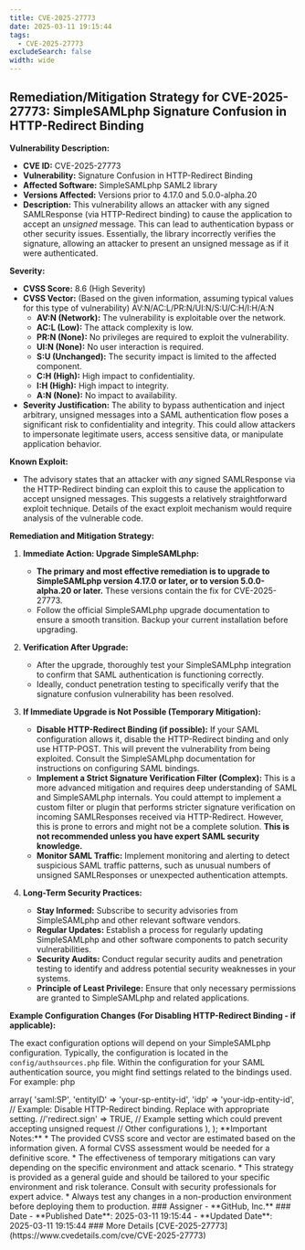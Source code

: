 ```yaml
---
title: CVE-2025-27773
date: 2025-03-11 19:15:44
tags:
  - CVE-2025-27773
excludeSearch: false
width: wide
---
```


## Remediation/Mitigation Strategy for CVE-2025-27773: SimpleSAMLphp Signature Confusion in HTTP-Redirect Binding

**Vulnerability Description:**

*   **CVE ID:** CVE-2025-27773
*   **Vulnerability:** Signature Confusion in HTTP-Redirect Binding
*   **Affected Software:** SimpleSAMLphp SAML2 library
*   **Versions Affected:**  Versions prior to 4.17.0 and 5.0.0-alpha.20
*   **Description:** This vulnerability allows an attacker with any signed SAMLResponse (via HTTP-Redirect binding) to cause the application to accept an *unsigned* message.  This can lead to authentication bypass or other security issues.  Essentially, the library incorrectly verifies the signature, allowing an attacker to present an unsigned message as if it were authenticated.

**Severity:**

*   **CVSS Score:** 8.6 (High Severity)
*   **CVSS Vector:**  (Based on the given information, assuming typical values for this type of vulnerability) AV:N/AC:L/PR:N/UI:N/S:U/C:H/I:H/A:N
    *   **AV:N (Network):**  The vulnerability is exploitable over the network.
    *   **AC:L (Low):** The attack complexity is low.
    *   **PR:N (None):** No privileges are required to exploit the vulnerability.
    *   **UI:N (None):** No user interaction is required.
    *   **S:U (Unchanged):**  The security impact is limited to the affected component.
    *   **C:H (High):**  High impact to confidentiality.
    *   **I:H (High):**  High impact to integrity.
    *   **A:N (None):**  No impact to availability.
*   **Severity Justification:**  The ability to bypass authentication and inject arbitrary, unsigned messages into a SAML authentication flow poses a significant risk to confidentiality and integrity. This could allow attackers to impersonate legitimate users, access sensitive data, or manipulate application behavior.

**Known Exploit:**

*   The advisory states that an attacker with *any* signed SAMLResponse via the HTTP-Redirect binding can exploit this to cause the application to accept unsigned messages. This suggests a relatively straightforward exploit technique.  Details of the exact exploit mechanism would require analysis of the vulnerable code.

**Remediation and Mitigation Strategy:**

1.  **Immediate Action: Upgrade SimpleSAMLphp:**
    *   **The primary and most effective remediation is to upgrade to SimpleSAMLphp version 4.17.0 or later, or to version 5.0.0-alpha.20 or later.** These versions contain the fix for CVE-2025-27773.
    *   Follow the official SimpleSAMLphp upgrade documentation to ensure a smooth transition.  Backup your current installation before upgrading.

2.  **Verification After Upgrade:**
    *   After the upgrade, thoroughly test your SimpleSAMLphp integration to confirm that SAML authentication is functioning correctly.
    *   Ideally, conduct penetration testing to specifically verify that the signature confusion vulnerability has been resolved.

3.  **If Immediate Upgrade is Not Possible (Temporary Mitigation):**
    *   **Disable HTTP-Redirect Binding (if possible):**  If your SAML configuration allows it, disable the HTTP-Redirect binding and only use HTTP-POST. This will prevent the vulnerability from being exploited.  Consult the SimpleSAMLphp documentation for instructions on configuring SAML bindings.
    *   **Implement a Strict Signature Verification Filter (Complex):**  This is a more advanced mitigation and requires deep understanding of SAML and SimpleSAMLphp internals. You could attempt to implement a custom filter or plugin that performs stricter signature verification on incoming SAMLResponses received via HTTP-Redirect.  However, this is prone to errors and might not be a complete solution. **This is not recommended unless you have expert SAML security knowledge.**
    *   **Monitor SAML Traffic:**  Implement monitoring and alerting to detect suspicious SAML traffic patterns, such as unusual numbers of unsigned SAMLResponses or unexpected authentication attempts.

4.  **Long-Term Security Practices:**
    *   **Stay Informed:** Subscribe to security advisories from SimpleSAMLphp and other relevant software vendors.
    *   **Regular Updates:**  Establish a process for regularly updating SimpleSAMLphp and other software components to patch security vulnerabilities.
    *   **Security Audits:** Conduct regular security audits and penetration testing to identify and address potential security weaknesses in your systems.
    *   **Principle of Least Privilege:** Ensure that only necessary permissions are granted to SimpleSAMLphp and related applications.

**Example Configuration Changes (For Disabling HTTP-Redirect Binding - if applicable):**

The exact configuration options will depend on your SimpleSAMLphp configuration.  Typically, the configuration is located in the `config/authsources.php` file.  Within the configuration for your SAML authentication source, you might find settings related to the bindings used.  For example:
php
<?php

$config = array(

    'default-sp' => array(
        'saml:SP',
        'entityID' => 'your-sp-entity-id',
        'idp' => 'your-idp-entity-id',
        // Example: Disable HTTP-Redirect binding.  Replace with appropriate setting.
        //'redirect.sign' => TRUE, // Example setting which could prevent accepting unsigned request
        // Other configurations
    ),

);

**Important Notes:**

*   The provided CVSS score and vector are estimated based on the information given. A formal CVSS assessment would be needed for a definitive score.
*   The effectiveness of temporary mitigations can vary depending on the specific environment and attack scenario.
*   This strategy is provided as a general guide and should be tailored to your specific environment and risk tolerance.  Consult with security professionals for expert advice.
*   Always test any changes in a non-production environment before deploying them to production.

### Assigner
- **GitHub, Inc.** <security-advisories@github.com>

### Date
- **Published Date**: 2025-03-11 19:15:44
- **Updated Date**: 2025-03-11 19:15:44

### More Details
[CVE-2025-27773](https://www.cvedetails.com/cve/CVE-2025-27773)